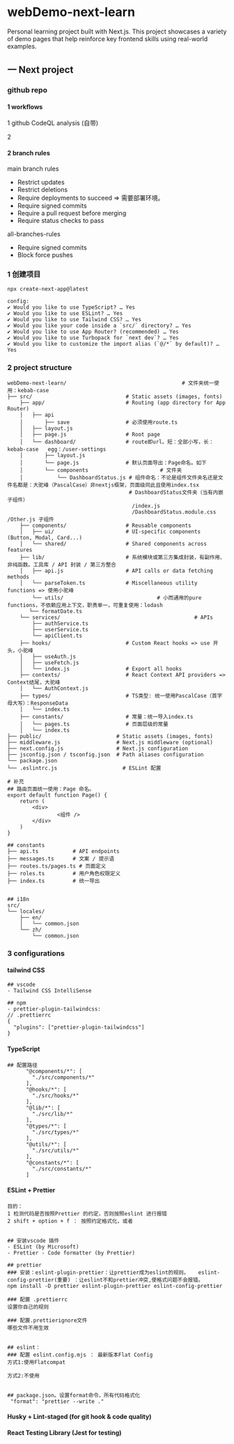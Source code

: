 # webDemo-next-learn

Personal learning project built with Next.js. This project showcases a variety of demo pages that help reinforce key frontend skills using real-world examples.

## 一 Next project

### github repo

#### 1 workflows

1 github CodeQL analysis (自带)

2 

#### 2 branch rules

main branch rules

- Restrict updates
- Restrict deletions
- Require deployments to succeed => 需要部署环境。
- Require signed commits
- Require a pull request before merging
- Require status checks to pass

all-branches-rules
- Require signed commits
- Block force pushes

### 1 创建项目

```shell
npx create-next-app@latest

config:
✔ Would you like to use TypeScript? … Yes
✔ Would you like to use ESLint? … Yes
✔ Would you like to use Tailwind CSS? … Yes
✔ Would you like your code inside a `src/` directory? … Yes
✔ Would you like to use App Router? (recommended) … Yes
✔ Would you like to use Turbopack for `next dev`? … Yes
✔ Would you like to customize the import alias (`@/*` by default)? … Yes
```

### 2 project structure

```shell
webDemo-next-learn/										# 文件夹统一使用：kebab-case
├── src/                              # Static assets (images, fonts)
    ├── app/                          # Routing (app directory for App Router)
    │   ├── api
    │       ├── save                  # 必须使用route.ts
    │   ├── layout.js
    │   ├── page.js                   # Root page
    │   └── dashboard/                # route即url。短：全部小写，长：kebab-case	egg：/user-settings
    │       ├── layout.js
    │       └── page.js               # 默认页面导出：Page命名。如下
    │       └── components						 # 文件夹
    │           └── DashboardStatus.js # 组件命名：不论是组件文件夹名还是文件名都是：大驼峰（PascalCase）非nextjs框架，页面级同此且使用index.tsx
                                       # DashboardStatus文件夹（当有内嵌子组件）
                                        /index.js
                                        /DashboardStatus.module.css																										              						/Other.js 子组件
    ├── components/                   # Reusable components
    │   ├── ui/                       # UI-specific components (Button, Modal, Card...)
    │   └── shared/                   # Shared components across features
    ├── lib/                          # 系统模块或第三方集成封装，有副作用、非纯函数。工具库 / API 封装 / 第三方整合
    │   ├── api.js                    # API calls or data fetching methods
    │   └── parseToken.ts             # Miscellaneous utility functions => 使用小驼峰
		└── utils/                				# 小而通用的pure functions，不依赖应用上下文，职责单一，可重复使用：lodash
       └── formatDate.ts
    └── services/											# APIs
        ├── authService.ts
        ├── userService.ts
        └── apiClient.ts
    ├── hooks/                        # Custom React hooks => use 开头，小驼峰
    │   ├── useAuth.js
    │   ├── useFetch.js
    │   └── index.js                  # Export all hooks
    ├── contexts/                     # React Context API providers => Context结尾，大驼峰
    │   └── AuthContext.js
    ├── types/                        # TS类型: 统一使用PascalCase（首字母大写）：ResponseData
    │   └── index.ts
    ├── constants/                    # 常量：统一导入index.ts
    │   └── pages.ts                  # 页面层级的常量
    │   └── index.ts
├── public/                        # Static assets (images, fonts)
├── middleware.js                  # Next.js middleware (optional)
├── next.config.js                 # Next.js configuration
├── jsconfig.json / tsconfig.json  # Path aliases configuration
└── package.json
└── .eslintrc.js              		 # ESLint 配置

```

```shell
# 补充
## 路由页面统一使用：Page 命名。
export default function Page() {
    return (
        <div>
        		<组件 />
        </div>
    )
}

## constants
├── api.ts           # API endpoints
├── messages.ts      # 文案 / 提示语
├── routes.ts/pages.ts # 页面定义
├── roles.ts         # 用户角色权限定义
├── index.ts         # 统一导出


## i18n
src/
└── locales/
    ├── en/
    │   └── common.json
    └── zh/
        └── common.json
```

### 3 configurations

#### tailwind CSS

```shell
## vscode
- Tailwind CSS IntelliSense

## npm
- prettier-plugin-tailwindcss:
// .prettierrc
{
  "plugins": ["prettier-plugin-tailwindcss"]
}

```

#### TypeScript

```
## 配置路径
      "@components/*": [
        "./src/components/*"
      ],
      "@hooks/*": [
        "./src/hooks/*"
      ],
      "@lib/*": [
        "./src/lib/*"
      ],
      "@types/*": [
        "./src/types/*"
      ],
      "@utils/*": [
        "./src/utils/*"
      ],
      "@constants/*": [
        "./src/constants/*"
      ]
```

#### ESLint + Prettier

```shell
目的：
1 检测代码是否按照Prettier 的约定，否则按照eslint 进行报错
2 shift + option + f ： 按照约定格式化，或者


## 安装vscode 插件
- ESLint (by Microsoft)
- Prettier - Code formatter (by Prettier)

## prettier 
### 安装：eslint-plugin-prettier：让prettier成为eslint的规则。   eslint-config-prettier(重要) ：让eslint不和prettier冲突,使格式问题不会报错。 
npm install -D prettier eslint-plugin-prettier eslint-config-prettier 

### 配置 .prettierrc
设置你自己的规则

### 配置.prettierignore文件
哪些文件不用生效


## eslint： 
### 配置 eslint.config.mjs ： 最新版本Flat Config
方式1:使用Flatcompat

方式2:不使用


## package.json。设置format命令，所有代码格式化
 "format": "prettier --write ."
```

#### Husky + Lint-staged (for git hook & code quality)

#### React Testing Library (Jest for testing)
